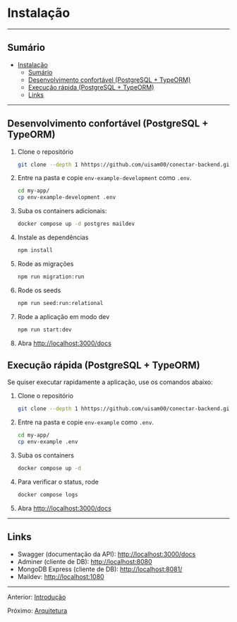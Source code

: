 # Instalação

---

## Sumário

- [Instalação](#instalação)
  - [Sumário](#sumário)
  - [Desenvolvimento confortável (PostgreSQL + TypeORM)](#desenvolvimento-confortável-postgresql--typeorm)
  - [Execução rápida (PostgreSQL + TypeORM)](#execução-rápida-postgresql--typeorm)
  - [Links](#links)

---

## Desenvolvimento confortável (PostgreSQL + TypeORM)

1. Clone o repositório

   ```bash
   git clone --depth 1 hhttps://github.com/uisam00/conectar-backend.git my-app
   ```

1. Entre na pasta e copie `env-example-development` como `.env`.

   ```bash
   cd my-app/
   cp env-example-development .env
   ```


1. Suba os containers adicionais:

   ```bash
   docker compose up -d postgres maildev
   ```

1. Instale as dependências

   ```bash
   npm install
   ```

1. Rode as migrações

   ```bash
   npm run migration:run
   ```

1. Rode os seeds

   ```bash
   npm run seed:run:relational
   ```

1. Rode a aplicação em modo dev

   ```bash
   npm run start:dev
   ```

1. Abra <http://localhost:3000/docs>


## Execução rápida (PostgreSQL + TypeORM)

Se quiser executar rapidamente a aplicação, use os comandos abaixo:

1. Clone o repositório

   ```bash
   git clone --depth 1 hhttps://github.com/uisam00/conectar-backend.git my-app
   ```

1. Entre na pasta e copie `env-example` como `.env`.

   ```bash
   cd my-app/
   cp env-example .env
   ```

1. Suba os containers

   ```bash
   docker compose up -d
   ```

1. Para verificar o status, rode

   ```bash
   docker compose logs
   ```

1. Abra <http://localhost:3000/docs>

---
## Links

- Swagger (documentação da API): <http://localhost:3000/docs>
- Adminer (cliente de DB): <http://localhost:8080>
- MongoDB Express (cliente de DB): <http://localhost:8081/>
- Maildev: <http://localhost:1080>

---

Anterior: [Introdução](introduction.md)

Próximo: [Arquitetura](architecture.md)
